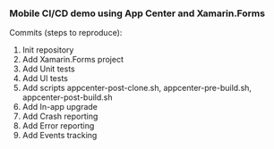 ### Mobile CI/CD demo using App Center and Xamarin.Forms ###

Commits (steps to reproduce):  
1. Init repository  
2. Add Xamarin.Forms project  
3. Add Unit tests  
4. Add UI tests  
5. Add scripts appcenter-post-clone.sh, appcenter-pre-build.sh, appcenter-post-build.sh  
6. Add In-app upgrade  
7. Add Crash reporting  
8. Add Error reporting  
9. Add Events tracking  
